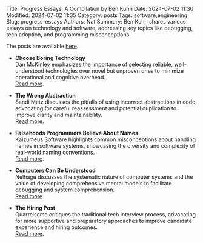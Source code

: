 Title: Progress Essays: A Compilation by Ben Kuhn
Date: 2024-07-02 11:30
Modified: 2024-07-02 11:35
Category: posts
Tags: software,engineering
Slug: progress-essays
Authors: Nat
Summary: Ben Kuhn shares various essays on technology and software, addressing key topics like debugging, tech adoption, and programming misconceptions.

The posts are available [here](https://www.benkuhn.net/progessays/).

- **Choose Boring Technology**  
  Dan McKinley emphasizes the importance of selecting reliable, well-understood technologies over novel but unproven ones to minimize operational and cognitive overhead.  
  [Read more](https://mcfunley.com/choose-boring-technology).

- **The Wrong Abstraction**  
  Sandi Metz discusses the pitfalls of using incorrect abstractions in code, advocating for careful reassessment and potential duplication to improve clarity and maintainability.  
  [Read more](https://www.sandimetz.com/blog/2016/1/20/the-wrong-abstraction).

- **Falsehoods Programmers Believe About Names**  
  Kalzumeus Software highlights common misconceptions about handling names in software systems, showcasing the diversity and complexity of real-world naming conventions.  
  [Read more](https://www.kalzumeus.com/2010/06/17/falsehoods-programmers-believe-about-names/).

- **Computers Can Be Understood**  
  Nelhage discusses the systematic nature of computer systems and the value of developing comprehensive mental models to facilitate debugging and system comprehension.  
  [Read more](https://blog.nelhage.com/post/computers-can-be-understood/).

- **The Hiring Post**  
  Quarrelsome critiques the traditional tech interview process, advocating for more supportive and preparatory approaches to improve candidate experience and hiring outcomes.  
  [Read more](https://sockpuppet.org/blog/2022/06/09/the-hiring-post/).

